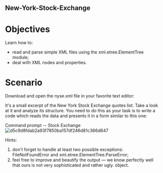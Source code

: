 ## New-York-Stock-Exchange

# Objectives
Learn how to:

* read and parse simple XML files using the xml.etree.ElementTree module;
* deal with XML nodes and properties.

# Scenario
Download and open the nyse.xml file in your favorite text editor:

It's a small excerpt of the New York Stock Exchange quotes list. Take a look at it and analyze its structure. You need to do this as your task is to write a code which reads the data and presents it in a form similar to this one:

Command prompt -- Stock Exchange
![d5c9d8fdab2a93f7850ba157df246d81c366d647](https://github.com/user-attachments/assets/3edadb2b-9824-4bcc-b9fa-63e58a4cc5a8)


Hints:

1. don't forget to handle at least two possible exceptions: FileNotFoundError and xml.etree.ElementTree.ParseError;
2. feel free to improve and beautify the output — we know perfectly well that ours is not very sophisticated and rather ugly.
object.

